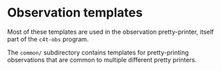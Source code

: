 # Observation templates

Most of these templates are used in the observation pretty-printer, itself
part of the `c4t-obs` program.

The `common/` subdirectory contains templates for pretty-printing observations
that are common to multiple different pretty printers.